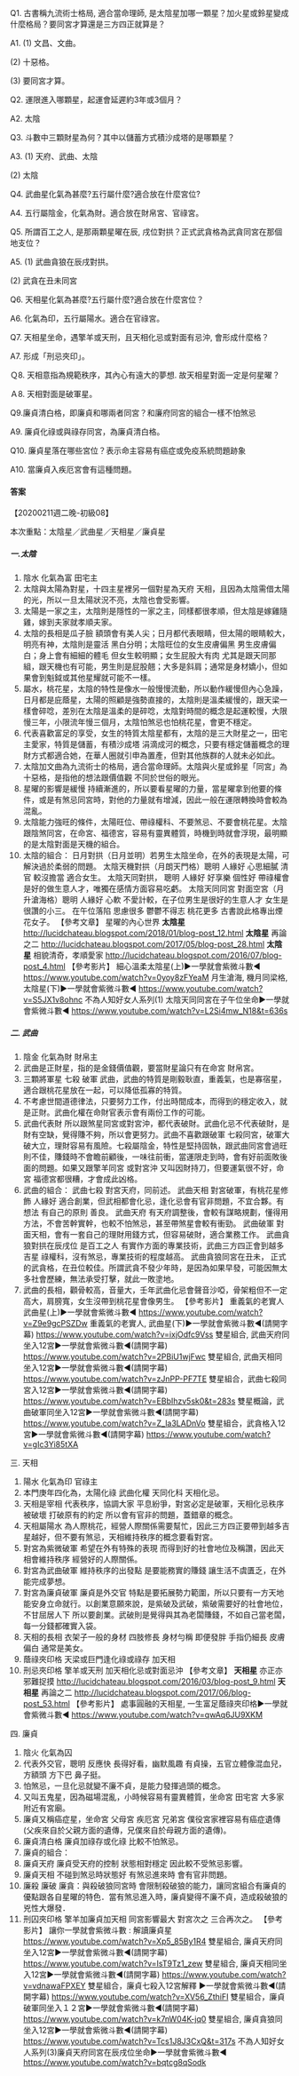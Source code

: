 Q1. 古書稱九流術士格局, 適合當命理師, 是太陰星加哪一顆星？加火星或鈴星變成什麼格局？要同宮才算還是三方四正就算是？

A1. (1) 文昌、文曲。

(2) 十惡格。

(3) 要同宮才算。

Q2. 運限進入哪顆星，起運會延遲約3年或3個月？

A2. 太陰

Q3. 斗數中三顆財星為何？其中以儲蓄方式積沙成塔的是哪顆星？

A3. (1) 天府、武曲、太陰

(2) 太陰

Q4. 武曲星化氣為甚麼?五行屬什麼?適合放在什麼宮位?

A4. 五行屬陰金，化氣為財。適合放在財帛宮、官祿宮。

Q5. 所謂百工之人, 是那兩顆星曜在辰, 戌位對拱？正式武貪格為武貪同宮在那個地支位？

A5. (1) 武曲貪狼在辰戌對拱。

(2) 武貪在丑未同宮

Q6. 天相星化氣為甚麼?五行屬什麼?適合放在什麼宮位？

A6. 化氣為印，五行屬陽水。適合在官祿宮。

Q7. 天相星坐命，遇擎羊或天刑，且天相化忌或對面有忌沖, 會形成什麼格？

A7. 形成「刑忌夾印」。

Ｑ8. 天相意指為規範秩序，其內心有遠大的夢想. 故天相星對面一定是何星曜？

Ａ8. 天相對面是破軍星。

Q9.廉貞清白格，即廉貞和哪兩者同宮？和廉府同宮的組合一樣不怕煞忌

A9. 廉貞化祿或與祿存同宮，為廉貞清白格。

Q10. 廉貞星落在哪些宮位？表示命主容易有癌症或免疫系統問題跡象

A10. 當廉貞入疾厄宮會有這種問題。



#### 答案

【20200211週二晚-初級08】

本次重點：太陰星／武曲星／天相星／廉貞星

##### 一.太陰

1.  陰水 化氣為富 田宅主
2. 太陰與太陽為對星，十四主星裡另一個對星為天府 天相，且因為太陰需借太陽的光，所以一旦太陽狀況不亮，太陰也會受影響。
3. 太陽是一家之主，太陰則是隱性的一家之主，同樣都很孝順，但太陰是嫁雞隨雞，嫁到夫家就孝順夫家。
4. 太陰的長相是瓜子臉 額頭會有美人尖；日月都代表眼睛，但太陽的眼睛較大，明亮有神，太陰則是靈活 黑白分明；太陰旺位的女生皮膚偏黑 男生皮膚偏白；身上會有細細的體毛 但女生較明顯；女生屁股大有肉 尤其是跟天同那組，跟天機也有可能，男生則是屁股翹；大多是斜肩；通常是身材嬌小，但如果會到魁鉞或其他星耀就可能不一樣。
5. 屬水，桃花星，太陰的特性是像水一般慢慢流動，所以動作緩慢但內心急躁，日月都是庇蔭星，太陽的照顧是強勢直接的，太陰則是溫柔緩慢的，跟天梁一樣會碎唸，差別在太陰是溫柔的是碎唸，太陰對時間的概念是起運較慢，大限慢三年，小限流年慢三個月，太陰怕煞忌也怕桃花星，會更不穩定。
6. 代表喜歡富足的享受，女生的特質太陰星都有，太陰的是三大財星之一，田宅主愛家，特質是儲蓄，有積沙成塔 涓滴成河的概念，只要有穩定儲蓄概念的理財方式都適合她，在華人圈就引申為置產，但對其他族群的人就未必如此。
7. 太陰加文曲為九流術士的格局，適合當命理師。太陰與火星或鈴星「同宮」為十惡格，是指他的想法跟價值觀 不同於世俗的眼光。
8. 星曜的影響是緩慢 持續漸進的，所以要看星曜的力量，當星曜拿到他要的條件，或是有煞忌同宮時，對他的力量就有增減，因此一般在運限轉換時會較為混亂。
9. 太陰能力強旺的條件，太陽旺位、帶祿權科、不要煞忌、不要會桃花星。太陰跟陰煞同宮，在命宮、福德宮，容易有靈異體質，時機到時就會浮現，最明顯的是太陰對面是天機的組合。
10. 太陰的組合：
          日月對拱（日月並明）若男生太陰坐命，在外的表現是太陽，可解決過於柔弱的問題。
          太陰天機對拱（月朗天門格）聰明 人緣好 心思細膩 清官 較沒擔當 適合女生。
          太陰天同對拱， 聰明 人緣好 好享樂 個性好 帶祿權會是好的做生意人才，唯獨在感情方面容易吃虧。
          太陰天同同宮 對面空宮（月升滄海格）聰明 人緣好 心軟 不愛計較，在子位男生是很好的生意人才 女生是很讚的小三。
          在午位落陷 思慮很多 鬱鬱不得志 桃花更多 古書說此格專出煙花女子。
【參考文章】
星曜的內心世界 **太陰星**
http://lucidchateau.blogspot.com/2018/01/blog-post_12.html
**太陰星** 再論之二
http://lucidchateau.blogspot.com/2017/05/blog-post_28.html
**太陰星** 相貌清奇，孝順愛家
http://lucidchateau.blogspot.com/2016/07/blog-post_4.html
【參考影片】
細心溫柔太陰星(上)►一學就會紫微斗數◄
https://www.youtube.com/watch?v=0yoy8zFYeaM
月生滄海, 機月同梁格, 太陰星(下)►一學就會紫微斗數◄
https://www.youtube.com/watch?v=S5JX1v8ohnc
不為人知好女人系列(1) 太陰天同同宮在子午位坐命►一學就會紫微斗數◄
https://www.youtube.com/watch?v=L2Si4mw_N18&t=636s

##### 二. 武曲

1. 陰金 化氣為財 財帛主
2. 武曲是正財星，指的是金錢價值觀，要當財星論只有在命宮 財帛宮。
3. 三顆將軍星 七殺 破軍 武曲，武曲的特質是剛毅耿直，重義氣，也是寡宿星，適合跟桃花星放在一起，可以降低孤寡的特質。
4. 不考慮世間道德律法，只要努力工作，付出時間成本，而得到的穩定收入，就是正財。武曲化權在命財官表示會有兩份工作的可能。
5. 武曲代表財 所以跟煞星同宮或對宮沖，都代表破財。武曲化忌不代表破財，是財有空缺，覺得賺不夠，所以會更努力。武曲不喜歡跟破軍 七殺同宮，破軍大破大立，理財容易有風險。七殺屬陰金，特性是堅持固執，跟武曲同宮會過旺則不佳，賺錢時不會瞻前顧後，一味往前衝，當運限走到時，會有好前面敗後面的問題。如果又跟擎羊同宮 或對宮沖 又叫因財持刀，但要運氣很不好，命宮 福德宮都很糟，才會成此凶格。
6. 武曲的組合：
        武曲七殺 對宮天府，同前述。
        武曲天相 對宮破軍，有桃花星修飾 人緣好 適合創業，但武相都會化忌，逢化忌會有官非問題，不宜合夥。有想法 有自己的原則 善良。
        武曲天府 有天府調整後，會較有謀略規劃，懂得用方法，不會苦幹實幹，也較不怕煞忌，甚至帶煞星會較有衝勁。
        武曲破軍 對面天相，會有一套自己的理財用錢方式，但容易破財，適合業務工作。
        武曲貪狼對拱在辰戌位 是百工之人 有實作方面的專業技術，武曲三方四正會到越多吉星 祿權科，沒有煞忌，專業技術的程度越高。
        武曲貪狼同宮在丑未， 正式的武貪格，在丑位較佳。所謂武貪不發少年時，是因為如果早發，可能因無太多社會歷練，無法承受打擊，就此一敗塗地。
7. 武曲的長相，顴骨較高，音量大，壬年武曲化忌會聲音沙啞，骨架粗但不一定高大，肩膀寬，女生沒帶到桃花星會像男生。
【參考影片】
重義氣的老實人 武曲星(上)►一學就會紫微斗數◄
https://www.youtube.com/watch?v=Z9e9gcPSZDw
重義氣的老實人, 武曲星(下)►一學就會紫微斗數◄(請開字幕)
https://www.youtube.com/watch?v=ixjOdfc9Vss
雙星組合, 武曲天府同坐入12宮►一學就會紫微斗數◄(請開字幕)
https://www.youtube.com/watch?v=2PBiU1wjFwc
雙星組合, 武曲天相同坐入12宮►一學就會紫微斗數◄(請開字幕)
https://www.youtube.com/watch?v=zJnPP-PF7TE
雙星組合，武曲七殺同宮入12宮►一學就會紫微斗數◄(請開字幕)
https://www.youtube.com/watch?v=EBbIhzv5sk0&t=283s
雙星概論，武曲破軍同坐入12宮►一學就會紫微斗數◄(請開字幕)
https://www.youtube.com/watch?v=Z_la3LADnVo
雙星組合，武貪格入12宮►一學就會紫微斗數◄(請開字幕)
https://www.youtube.com/watch?v=gIc3Yi85tXA

三. 天相

1. 陽水 化氣為印 官祿主 
2. 本門庚年四化為，太陽化祿 武曲化權 天同化科 天相化忌。
3. 天相是宰相 代表秩序，協調大家 平息紛爭，對宮必定是破軍，天相化忌秩序被破壞 打破原有的約定 所以會有官非的問題，蓋錯章的概念。
4. 天相屬陽水 為人際桃花，經營人際關係需要幫忙，因此三方四正要帶到越多吉星越好，但不要有煞忌，天相維持秩序的概念要看對宮。
5. 對宮為紫微破軍 希望在外有特殊的表現 而得到好的社會地位及稱讚，因此天相會維持秩序 經營好的人際關係。
6. 對宮為武曲破軍 維持秩序的出發點 是要能務實的賺錢 讓生活不虞匱乏，在外能完成夢想。
7. 對宮為廉貞破軍  廉貞是外交官 特點是要拓展勢力範圍，所以只要有一方天地能安身立命就行。以創業意願來說，是紫破及武破，紫破需要好的社會地位，不甘屈居人下 所以要創業。武破則是覺得與其為老闆賺錢，不如自己當老闆，每一分錢都確實入袋。
8. 天相的長相 衣架子一般的身材 四肢修長 身材勻稱 即便發胖 手指仍細長 皮膚偏白 通常是美女。
9. 蔭祿夾印格 天梁或巨門逢化祿或祿存 加天相
10. 刑忌夾印格 擎羊或天刑 加天相化忌或對面忌沖
【參考文章】
**天相星** 亦正亦邪難捉摸
http://lucidchateau.blogspot.com/2016/03/blog-post_9.html
**天相星** 再論之二
http://lucidchateau.blogspot.com/2017/06/blog-post_53.html
【參考影片】
處事圓融的天相星, 一生富足蔭祿夾印格►一學就會紫微斗數◄
https://www.youtube.com/watch?v=qwAq6JU9XKM



四. 廉貞

1. 陰火 化氣為囚
2. 代表外交官，聰明 反應快 長得好看，幽默風趣 有貞操，五官立體像混血兒，方額頭 方下巴 鼻子挺。
3. 怕煞忌，一旦化忌就變不廉不貞，是能力發揮過頭的概念。
4. 又叫五鬼星，因為磁場混亂，小時候容易有靈異體質，坐命宮 田宅宮 大多家附近有宮廟。
5. 廉貞又稱癌症星，坐命宮 父母宮 疾厄宮 兄弟宮 僕役宮家裡容易有癌症遺傳(父疾來自於父親方面的遺傳，兄僕來自於母親方面的遺傳)。
6. 廉貞清白格 廉貞加祿存或化祿 比較不怕煞忌。
7. 廉貞的組合：
8. 廉貞天府 廉貞受天府的控制 狀態相對穩定 因此較不受煞忌影響。
9. 廉貞天相 不碰到煞忌時狀態好 有煞忌進來時 會有官非問題。
10. 廉殺 廉破 廉貪：與殺破狼同宮時 會限制殺破狼的能力，讓同宮組合有廉貞的優點跟各自星曜的特色．當有煞忌進入時，廉貞變得不廉不貞，造成殺破狼的兇性大爆發．
11. 刑囚夾印格 擎羊加廉貞加天相 同宮影響最大 對宮次之 三合再次之。
【參考影片】
讓你一學就會紫微斗數 : 解讀廉貞星
https://www.youtube.com/watch?v=Xp5_85By1R4
雙星組合, 廉貞天府同坐入12宮►一學就會紫微斗數◄(請開字幕)
https://www.youtube.com/watch?v=IsT9Tz1_zew
雙星組合, 廉貞天相同坐入12宮►一學就會紫微斗數◄(請開字幕)
https://www.youtube.com/watch?v=vdnawaFPXEY
雙星組合，廉貞七殺入12宮解釋 ►一學就會紫微斗數◄(請開字幕)
https://www.youtube.com/watch?v=XV56_ZthiFI
雙星組合，廉貞破軍同坐入１２宮►一學就會紫微斗數◄(請開字幕)
https://www.youtube.com/watch?v=k7nW04K-jq0
雙星組合, 廉貞貪狼同坐入12宮►一學就會紫微斗數◄(請開字幕)
https://www.youtube.com/watch?v=Tcs1J8J3CxQ&t=317s
不為人知好女人系列(3)廉貞天府同宮在辰戌位坐命►一學就會紫微斗數◄
https://www.youtube.com/watch?v=bqtcg8qSodk